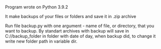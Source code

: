Program wrote on Python 3.9.2

It make backups of your files or folders and save it in .zip archive

Run file backup.py with one argument - name of file, or directory, that you want to backup.
By standart archives with backup will save in C://backup_folder in folder with date of day, when backup did, to change it write new folder path in variable dir.
